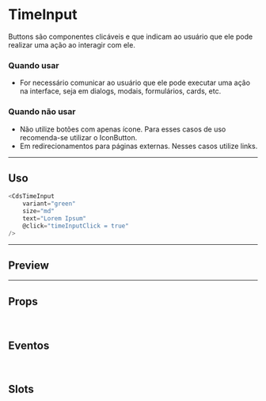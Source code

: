 # TimeInput

Buttons são componentes clicáveis e que indicam ao usuário que ele pode realizar uma ação ao interagir com ele.

### Quando usar

- For necessário comunicar ao usuário que ele pode executar uma ação na interface,
  seja em dialogs, modais, formulários, cards, etc.

### Quando não usar

- Não utilize botões com apenas ícone. Para esses casos de uso recomenda-se utilizar o IconButton.
- Em redirecionamentos para páginas externas. Nesses casos utilize links.

---

## Uso

```js
<CdsTimeInput
	variant="green"
	size="md"
	text="Lorem Ipsum"
	@click="timeInputClick = true"
/>
```

---

## Preview

<PreviewContainer
	:component="CdsTimeInput"
	:events="cdsTimeInputEvents"
/>

---

## Props

<APITable
	name="TimeInput"
	section="props"
/>
<br />

## Eventos

<APITable
	name="TimeInput"
	section="events"
/>
<br />

## Slots

<APITable
	name="TimeInput"
	section="slots"
/>

<script setup>
import CdsTimeInput from '@/components/TimeInput.vue';

const cdsTimeInputEvents = [
	'timeInput-click'
];
</script>
